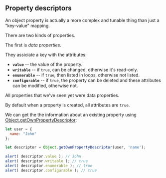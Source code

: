 

## Property descriptors

An object property is actually a more complex and tunable thing than just a "key-value" mapping.

There are two kinds of properties. 

The first is *data properties*.

They assiciate a key with the attributes:

- **`value`** -- the value of the property.
- **`writable`** -- if `true`, can be changed, otherwise it's read-only.
- **`enumerable`** -- if `true`, then listed in loops, otherwise not listed.
- **`configurable`** -- if `true`, the property can be deleted and these attributes can be modified, otherwise not.

All properties that we've seen yet were data properties.

By default when a property is created, all attributes are `true`.

We can get the the information about an existing property using [Object.getOwnPropertyDescriptor](mdn:js/Object/getOwnPropertyDescriptor):


```js run
let user = {
  name: "John"
};

let descriptor = Object.getOwnPropertyDescriptor(user, 'name');

alert( descriptor.value ); // John
alert( descriptor.writable ); // true
alert( descriptor.enumerable ); // true
alert( descriptor.configurable ); // true
```

